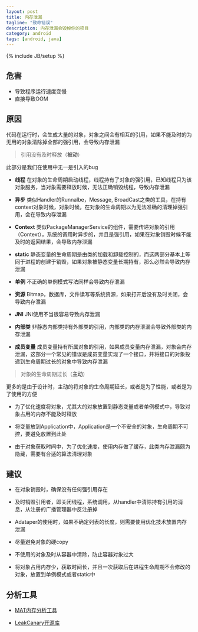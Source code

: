 ```yaml
---
layout: post
title: 内存泄漏
tagline: "致命错误"
description: 内存泄漏会毁掉你的项目
category: android
tags: [android, java]
---
```

{% include JB/setup %}

## 危害

* 导致程序运行速度变慢
* 直接导致OOM

## 原因

代码在运行时，会生成大量的对象，对象之间会有相互的引用，如果不能及时的为无用的对象清除掉全部的强引用，会导致内存泄漏

> 引用没有及时释放（**被动**）

此部分是我们在使用中无一是引入的bug

* **线程** 在对象的生命周期启动线程，线程持有了对象的强引用，已知线程只为该对象服务，当对象需要释放时候，无法正确销毁线程，导致内存泄漏

* **异步** 类似Handler的Runnalbe，Message, BroadCast之类的工具，在持有context对象时候，对象时候，在对象的生命周期以为无法准确的清理掉强引用，会在导致内存泄漏

* **Context** 类似PackageManagerService的组件，需要传递对象的引用（Context），系统的调用时异步的，并且是强引用，如果在对象销毁时候不能及时的返回结果，会导致内存泄漏

* **static** 静态变量的生命周期是由类的加载和卸载控制的，而这两部分基本上等同于进程的创建于销毁，如果对象被静态变量长期持有，那么必然会导致内存泄漏

* **单例** 不正确的单例模式写法同样会导致内存泄漏

* **资源** Bitmap，数据库，文件读写等系统资源，如果打开后没有及时关闭，会导致内存泄漏

* **JNI** JNI使用不当很容易导致内存泄漏

* **内部类** 非静态内部类持有外部类的引用，内部类的内存泄漏会导致外部类的内存泄漏

* **成员变量** 成员变量持有所属对象的引用，如果成员变量内存泄漏，对象会内存泄漏，这部分一个常见的错误是成员变量实现了一个接口，并将接口的对象投递到生命周期过长的对象中导致内存泄漏

> 对象的生命周期过长（**主动**）

更多的是由于设计时，主动的将对象的生命周期延长，或者是为了性能，或者是为了使用的方便

* 为了优化速度将对象，尤其大的对象放置到静态变量或者单例模式中，导致对象占用的内存不能及时释放

* 将变量放到Application中，Application是一个不安全的对象，生命周期不可控，要避免放置到此处

* 由于对象获取时间中，为了优化速度，使用内存做了缓存，此类内存泄漏颇为隐藏，需要有合适的算法清理对象


## 建议

* 在对象销毁时，确保没有任何强引用存在

* 及时销毁引用者，即关闭线程，系统调用，从handler中清除持有引用的消息，从注册的广播管理器中反注册掉

* Adataper的使用时，如果不确定列表的长度，则需要使用优化技术放置内存泄漏

* 尽量避免对象的硬copy

* 不使用的对象及时从容器中清除，防止容器对象过大

* 将对象占用内存少，获取时间长，并且一次获取后在进程生命周期不会修改的对象，放置到单例模式或者static中

## 分析工具

* [MAT内存分析工具](http://www.eclipse.org/mat/)

* [LeakCanary开源库](https://github.com/square/leakcanary)